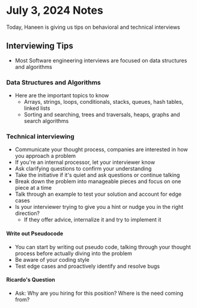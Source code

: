 # July 3, 2024 Notes

Today, Haneen is giving us tips on behavioral and technical interviews

## Interviewing Tips

- Most Software engineering interviews are focused on data structures and algorithms

### Data Structures and Algorithms

- Here are the important topics to know
  - Arrays, strings, loops, conditionals, stacks, queues, hash tables, linked lists
  - Sorting and searching, trees and traversals, heaps, graphs and search algorithms

### Technical interviewing

- Communicate your thought process, companies are interested in how you approach a problem
- If you're an internal processor, let your interviewer know
- Ask clarifying questions to confirm your understanding
- Take the initiative if it's quiet and ask questions or continue talking
- Break down the problem into manageable pieces and focus on one piece at a time
- Talk through an example to test your solution and account for edge cases
- Is your interviewer trying to give you a hint or nudge you in the right direction?
  - If they offer advice, internalize it and try to implement it

#### Write out Pseudocode

- You can start by writing out pseudo code, talking through your thought process before actually diving into the problem
- Be aware of your coding style
- Test edge cases and proactively identify and resolve bugs

#### Ricardo's Question

- Ask: Why are you hiring for this position? Where is the need coming from?
